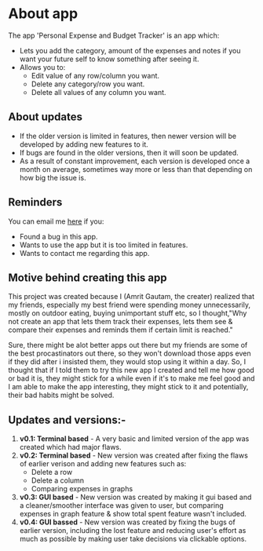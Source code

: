 # About app
The app 'Personal Expense and Budget Tracker' is an app which:
- Lets you add the category, amount of the expenses and notes if you want your future self to know something after seeing it.
- Allows you to:
   - Edit value of any row/column you want.
   - Delete any category/row you want.
   - Delete all values of any column you want.

## About updates
- If the older version is limited in features, then newer version will be developed by adding new features to it.
- If bugs are found in the older versions, then it will soon be updated.
- As a result of constant improvement, each version is developed once a month on average, sometimes way more or less than that depending on how big the issue is.

## Reminders
You can email me [here](https://mail.google.com/mail/?view=cm&to=cybro.dev7@gmail.com) if you:
-  Found a bug in this app.
-  Wants to use the app but it is too limited in features.
-  Wants to contact me regarding this app.

## Motive behind creating this app
This project was created because I (Amrit Gautam, the creater) realized that my friends, especially my best friend were spending money unnecessarily, mostly on outdoor eating, buying unimportant stuff etc, so I thought,"Why not create an app that lets them track their expenses, lets them see & compare their expenses and reminds them if certain limit is reached."

Sure, there might be alot better apps out there but my friends are some of the best procastinators out there, so they won't download those apps even if they did after i insisted them, they would stop using it within a day. So, I thought that if I told them to try this new app I created and tell me how good or bad it is, they might stick for a while even if it's to make me feel good and I am able to make the app interesting, they might stick to it and potentially, their bad habits might be solved.

## Updates and versions:-
1. **v0.1: Terminal based** - A very basic and limited version of the app was created which had major flaws.
2. **v0.2: Terminal based** - New version was created after fixing the flaws of earlier verison and adding new features such as:
   - Delete a row
   - Delete a column
   - Comparing expenses in graphs
3. **v0.3: GUI based** - New version was created by making it gui based and a cleaner/smoother interface was given to user, but comparing expenses in graph feature & show total spent feature wasn't included.
4. **v0.4: GUI bassed** - New version was created by fixing the bugs of earlier version, including the lost feature and reducing user's effort as much as possible by making user take decisions via clickable options.

